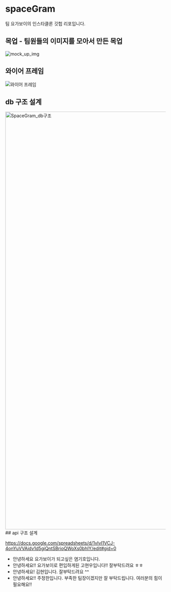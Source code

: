# spaceGram
팀 요가보이의 인스타클론 깃헙 리포입니다.

## 목업 - 팀원들의 이미지를 모아서 만든 목업
![mock_up_img](https://user-images.githubusercontent.com/55477835/166437485-603b98f5-25e7-4196-bb18-aa7b579bbb81.png)

## 와이어 프레임
![와이어 프레임](https://user-images.githubusercontent.com/55477835/166444571-fbbcbb50-3542-43cc-bfab-2f167fe884d3.png)

## db 구조 설계

<img width="1312" alt="SpaceGram_db구조" src="https://user-images.githubusercontent.com/101394490/167047173-1b365162-b2f9-4e26-817e-a37f9664cad1.PNG">
## api 구조 설계

https://docs.google.com/spreadsheets/d/1vIvI1VCJ-4onYuVVAidv1d5giQntSBrioQWoXs0bhIY/edit#gid=0


- 안녕하세요 요가보이가 되고싶은 염기호입니다. 
- 안녕하세요!! 요가보이로 편입하게된 고현우입니다!! 잘부탁드려요 ㅎㅎ
- 안녕하세요! 김현입니다. 잘부탁드려요 ^^
- 안녕하세요!! 주정한입니다. 부족한 팀장이겠지만 잘 부탁드립니다. 여러분의 힘이 필요해요!!




